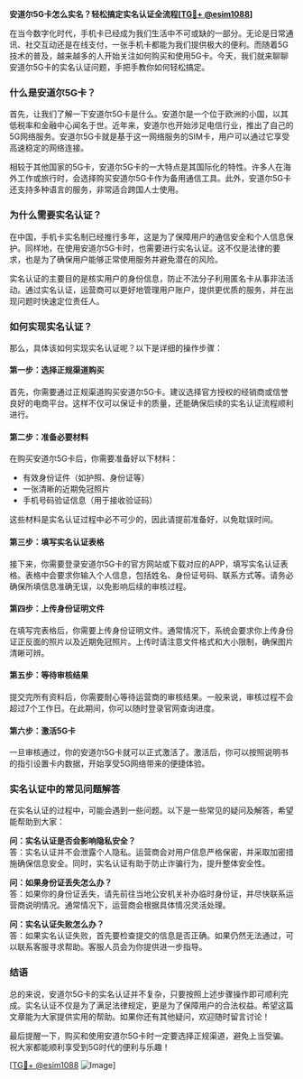 **安道尔5G卡怎么实名？轻松搞定实名认证全流程[[TG💪+ @esim1088](https://t.me/s/esim1088)]**

在当今数字化时代，手机卡已经成为我们生活中不可或缺的一部分。无论是日常通讯、社交互动还是在线支付，一张手机卡都能为我们提供极大的便利。而随着5G技术的普及，越来越多的人开始关注如何购买和使用5G卡。今天，我们就来聊聊安道尔5G卡的实名认证问题，手把手教你如何轻松搞定。

### 什么是安道尔5G卡？

首先，让我们了解一下安道尔5G卡是什么。安道尔是一个位于欧洲的小国，以其低税率和金融中心闻名于世。近年来，安道尔也开始涉足电信行业，推出了自己的5G网络服务。安道尔5G卡就是基于这一网络服务的SIM卡，用户可以通过它享受高速稳定的网络连接。

相较于其他国家的5G卡，安道尔5G卡的一大特点是其国际化的特性。许多人在海外工作或旅行时，会选择购买安道尔5G卡作为备用通信工具。此外，安道尔5G卡还支持多种语言的服务，非常适合跨国人士使用。

### 为什么需要实名认证？

在中国，手机卡实名制已经推行多年，这是为了保障用户的通信安全和个人信息保护。同样地，在使用安道尔5G卡时，也需要进行实名认证。这不仅是法律的要求，也是为了确保用户能够正常使用服务并避免潜在的风险。

实名认证的主要目的是核实用户的身份信息，防止不法分子利用匿名卡从事非法活动。通过实名认证，运营商可以更好地管理用户账户，提供更优质的服务，并在出现问题时快速定位责任人。

### 如何实现实名认证？

那么，具体该如何实现实名认证呢？以下是详细的操作步骤：

#### 第一步：选择正规渠道购买

首先，你需要通过正规渠道购买安道尔5G卡。建议选择官方授权的经销商或信誉良好的电商平台。这样不仅可以保证卡的质量，还能确保后续的实名认证流程顺利进行。

#### 第二步：准备必要材料

在购买安道尔5G卡后，你需要准备好以下材料：
- 有效身份证件（如护照、身份证等）
- 一张清晰的近期免冠照片
- 手机号码验证信息（用于接收验证码）

这些材料是实名认证过程中必不可少的，因此请提前准备好，以免耽误时间。

#### 第三步：填写实名认证表格

接下来，你需要登录安道尔5G卡的官方网站或下载对应的APP，填写实名认证表格。表格中会要求你输入个人信息，包括姓名、身份证号码、联系方式等。请务必确保所填信息准确无误，以免影响后续的审核过程。

#### 第四步：上传身份证明文件

在填写完表格后，你需要上传身份证明文件。通常情况下，系统会要求你上传身份证正反面的照片以及近期免冠照片。上传时请注意文件格式和大小限制，确保图片清晰可辨。

#### 第五步：等待审核结果

提交完所有资料后，你需要耐心等待运营商的审核结果。一般来说，审核过程不会超过7个工作日。在此期间，你可以随时登录官网查询进度。

#### 第六步：激活5G卡

一旦审核通过，你的安道尔5G卡就可以正式激活了。激活后，你可以按照说明书的指引设置卡内数据，开始享受5G网络带来的便捷体验。

### 实名认证中的常见问题解答

在实名认证的过程中，可能会遇到一些问题。以下是一些常见的疑问及解答，希望能帮助到大家：

**问：实名认证是否会影响隐私安全？**  
答：实名认证并不会泄露个人隐私。运营商会对用户信息严格保密，并采取加密措施确保信息安全。同时，实名认证有助于防止诈骗行为，提升整体安全性。

**问：如果身份证丢失怎么办？**  
答：如果你的身份证丢失，请先前往当地公安机关补办临时身份证，并尽快联系运营商说明情况。通常情况下，运营商会根据具体情况灵活处理。

**问：实名认证失败怎么办？**  
答：如果实名认证失败，首先要检查提交的信息是否正确。如果仍然无法通过，可以联系客服寻求帮助。客服人员会为你提供进一步指导。

### 结语

总的来说，安道尔5G卡的实名认证并不复杂，只要按照上述步骤操作即可顺利完成。实名认证不仅是为了满足法律规定，更是为了保障用户的合法权益。希望这篇文章能为大家提供实用的帮助。如果你还有其他疑问，欢迎随时留言讨论！

最后提醒一下，购买和使用安道尔5G卡时一定要选择正规渠道，避免上当受骗。祝大家都能顺利享受到5G时代的便利与乐趣！

[[TG💪+ @esim1088](https://t.me/s/esim1088) ![Image](https://i.postimg.cc/4NQfJmqS/Snipaste-2025-05-13-00-14-12.png)]